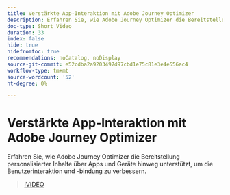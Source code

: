 ```yaml
---
title: Verstärkte App-Interaktion mit Adobe Journey Optimizer
description: Erfahren Sie, wie Adobe Journey Optimizer die Bereitstellung personalisierter Inhalte über Apps und Geräte hinweg unterstützt, um die Benutzerinteraktion und -bindung zu verbessern.
doc-type: Short Video
duration: 33
index: false
hide: true
hidefromtoc: true
recommendations: noCatalog, noDisplay
source-git-commit: e52cdba2a9203497d97cbd1e75c81e3e4e556ac4
workflow-type: tm+mt
source-wordcount: '52'
ht-degree: 0%

---
```



# Verstärkte App-Interaktion mit Adobe Journey Optimizer

Erfahren Sie, wie Adobe Journey Optimizer die Bereitstellung personalisierter Inhalte über Apps und Geräte hinweg unterstützt, um die Benutzerinteraktion und -bindung zu verbessern.

<!-- 72_S603_3442534_32_boost-app-engagement-with-adobe-journey-optimizer -->
>[!VIDEO](https://video.tv.adobe.com/v/3458221/?learn=on&enablevpops=true)
